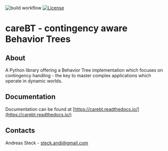 ![build workflow](https://github.com/CareBT/carebt_core/actions/workflows/python-app.yml/badge.svg)
[![License](https://img.shields.io/badge/License-Apache%202.0-blue.svg)](https://opensource.org/licenses/Apache-2.0)

# careBT - contingency aware Behavior Trees

## About

A Python library offering a Behavior Tree implementation which focuses on contingency handling - the key to
master complex applications which operate in dynamic worlds.

## Documentation

Documentation can be found at [https://carebt.readthedocs.io/](https://carebt.readthedocs.io/)

## Contacts

Andreas Steck - <steck.andi@gmail.com>
